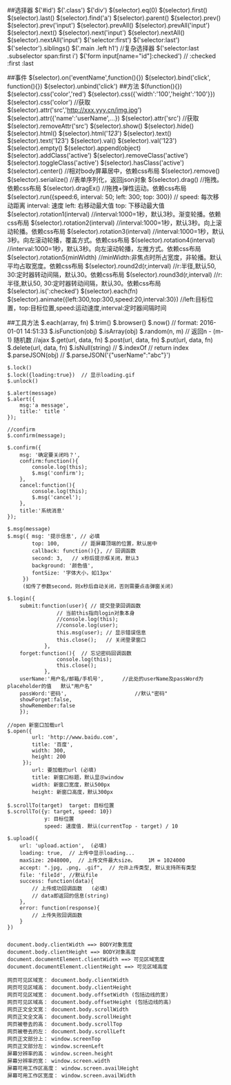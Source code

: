 ##选择器
    $('#id')
    $('.class')
    $('div')
    $(selector).eq(0)
    $(selector).first()
    $(selector).last()
    $(selector).find('a')
    $(selector).parent()
    $(selector).prev()
    $(selector).prev('input')
    $(selector).prevAll()
    $(selector).prevAll('input')
    $(selector).next()
    $(selector).next('input')
    $(selector).nextAll()
    $(selector).nextAll('input')
    $('selector:first')
    $('selector:last')
    $('selector').siblings()
    $('.main .left h1') //复杂选择器
    $('selector:last .subselector span:first i')
    $('form input[name="id"]:checked')  // :checked :first :last

##事件
    $(selector).on('eventName',function(){})
    $(selector).bind('click', function(){})
    $(selector).unbind('click')
##方法
    $(function(){})
    $(selector).css('color','red')
    $(selector).css({'width':'100','height':'100'}})
    $(selector).css('color')    //获取
    $(selector).attr('src','http://xxx.yyy.cn/img.jpg')
    $(selector).attr({'name':'userName',...})
    $(selector).attr('src')  //获取
    $(selector).removeAttr('src')
    $(selector).show()
    $(selector).hide()
    $(selector).html()
    $(selector).html('<i>123</i>')
    $(selector).text()
    $(selector).text('123')
    $(selector).val()
    $(selector).val('123')
    $(selector).empty()
    $(selector).append(object)
    $(selector).addClass('active')
    $(selector).removeClass('active')
    $(selector).toggleClass('active')
    $(selector).hasClass('active')
    $(selector).center()    //相对body屏幕居中，依赖css布局
    $(selector).remove()
    $(selector).serialize() //表单序列化，返回json对象
    $(selector).drag()      //拖拽。依赖css布局
    $(selector).dragEx()    //拖拽+弹性运动。依赖css布局
    $(selector).run({speed:6, interval: 50; left: 300; top: 300}) //
                    speed: 每次移动距离
                    interval: 速度
                    left: 右移动最大值
                    top: 下移动最大值
    $(selector).rotation1(interval)     //interval:1000=1秒，默认3秒。渐变轮播。依赖css布局
    $(selector).rotation2(interval)     //interval:1000=1秒，默认3秒。向上滚动轮播。依赖css布局
    $(selector).rotation3(interval)     //interval:1000=1秒，默认3秒。向左滚动轮播，覆盖方式。依赖css布局
    $(selector).rotation4(interval)     //interval:1000=1秒，默认3秒。向左滚动轮播，左推方式。依赖css布局
    $(selector).rotation5(minWidth)     //minWidth:非焦点时所占宽度，非轮播。默认平均占取宽度。依赖css布局
    $(selector).round2d(r,interval)     //r:半径,默认50, 30:定时器转动间隔，默认30。依赖css布局
    $(selector).round3d(r,interval)     //r:半径,默认50, 30:定时器转动间隔，默认30。依赖css布局
    $(selector).is(':checked')
    $(selector).each(fn)
    $(selector).animate({left:300,top:300,speed:20,interval:30})	//left:目标位置，top:目标位置,speed:运动速度,interval:定时器间隔时间

##工具方法
    $.each(array, fn)
    $.trim()
    $.browser()
    $.now()                 // format: 2016-01-01 14:51:33
    $.isFunction(obj)
    $.isArray(obj)
    $.random(n, m)         // 返回n - (m-1) 随机数
    //ajax
    $.get(url, data, fn)
    $.post(url, data, fn)
    $.put(url, data, fn)
    $.delete(url, data, fn)
    $.isNull(string)
    //
    $.indexOf               // return index
    $.parseJSON(obj)        // $.parseJSON('{"userName":"abc"}')

    $.lock()
    $.lock({loading:true})  // 显示loading.gif
    $.unlock()

    $.alert(message)
    $.alert({
        msg:'a message',
        title:' title '
    });

    //confirm
    $.confirm(message);

    $.confirm({
        msg: '确定要关闭吗？',
        confirm:function(){
            console.log(this);
            $.msg('confirm');
        },
        cancel:function(){
            console.log(this);
            $.msg('cancel');
        },
        title:'系统消息'
    });

    $.msg(message)
    $.msg({ msg: '提示信息', // 必填
            top: 100,       // 距屏幕顶端的位置，默认居中
            callback: function(){}, // 回调函数
            second: 3,   // x秒后提示框关闭，默认3
            background: '颜色值',
            fontSize: '字体大小，如13px'
         })
         (如传了参数second，则x秒后自动关闭，否则需要点击弹窗关闭)

    $.login({
        submit:function(user){ // 提交登录回调函数
                    // 当前this指向login对象本身
                    //console.log(this);
                    //console.log(user);
                    this.msg(user); // 显示错误信息
                    this.close();   // 关闭登录窗口
                },
        forget:function(){  // 忘记密码回调函数
                    console.log(this);
                    this.close();
                },
        userName:'用户名/邮箱/手机号',      //此处的userName及passWord为 placeholder的值   默认"用户名"
        passWord:'密码',                      //默认"密码"
        showForget:false,
        showRemember:false
        });

    //open 新窗口加载url
    $.open({
            url: 'http://www.baidu.com',
            title: '百度',
            width: 300,
            height: 200
         });
            url: 要加载的url (必填)
            title: 新窗口标题，默认显示window
            width: 新窗口宽度，默认500px
            height: 新窗口高度，默认300px

    $.scrollTo(target)  target: 目标位置
    $.scrollTo({y: target, speed: 10})
                y: 目标位置
                speed: 速度值. 默认(currentTop - target) / 10

    $.upload({
        url: 'upload.action',  (必填)
        loading: true,  // 上传中显示loading...
        maxSize: 2048000,  // 上传文件最大size。    1M = 1024000
        accept: ".jpg, .png, .gif",  // 允许上传类型, 默认支持所有类型
        file: 'fileId', //默认file
        success: function(data){   
            // 上传成功回调函数   (必填)
            // data即返回的信息(string)
        },
        error: function(response){
            // 上传失败回调函数
        }
    })











###
    document.body.clientWidth ==> BODY对象宽度  
    document.body.clientHeight ==> BODY对象高度  
    document.documentElement.clientWidth ==> 可见区域宽度  
    document.documentElement.clientHeight ==> 可见区域高度  
      
    网页可见区域宽： document.body.clientWidth  
    网页可见区域高： document.body.clientHeight  
    网页可见区域宽： document.body.offsetWidth (包括边线的宽)  
    网页可见区域高： document.body.offsetHeight (包括边线的高)  
    网页正文全文宽： document.body.scrollWidth  
    网页正文全文高： document.body.scrollHeight  
    网页被卷去的高： document.body.scrollTop  
    网页被卷去的左： document.body.scrollLeft  
    网页正文部分上： window.screenTop  
    网页正文部分左： window.screenLeft  
    屏幕分辨率的高： window.screen.height  
    屏幕分辨率的宽： window.screen.width  
    屏幕可用工作区高度： window.screen.availHeight  
    屏幕可用工作区宽度： window.screen.availWidth 






























